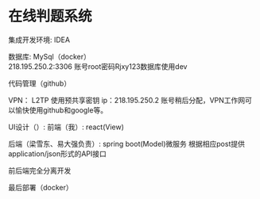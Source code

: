 # 在线判题系统


集成开发环境: IDEA 

数据库: MySql（docker）    
	218.195.250.2:3306 账号root密码Rjxy123数据库使用dev

代码管理（github）

VPN： L2TP 使用预共享密钥 ip：218.195.250.2 账号稍后分配，VPN工作网可以愉快使用github和google等。

UI设计（）: 
前端（我）: react(View)   

后端（梁雪东、易大强负责）: spring boot(Model)微服务  根据相应post提供application/json形式的API接口
	
前后端完全分离开发

最后部署（docker） 

